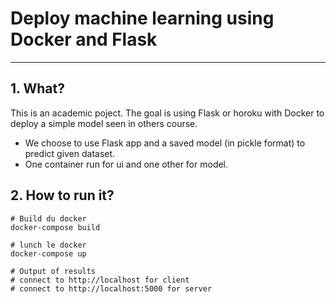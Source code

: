 # Deploy machine learning using Docker and Flask

---------------------------------------------------------------------------------------------------------------------------------------------------

## 1. What?
This is an academic poject. The goal is using Flask or horoku with Docker to deploy a simple model seen in others course.
- We choose to use Flask app and a saved model (in pickle format) to predict given dataset.
- One container run for ui and one other for model.


## 2. How to run it?
```
# Build du docker
docker-compose build

# lunch le docker
docker-compose up

# Output of results
# connect to http://localhost for client
# connect to http://localhost:5000 for server
```
